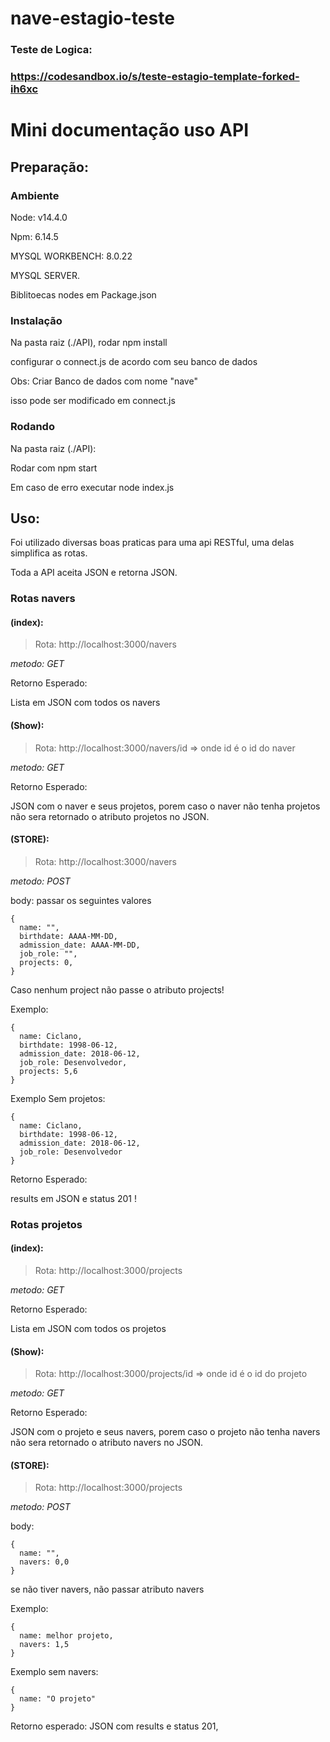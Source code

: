 # nave-estagio-teste
### Teste de Logica:
### https://codesandbox.io/s/teste-estagio-template-forked-ih6xc

# Mini documentação uso API

## Preparação:

### Ambiente

Node: v14.4.0

Npm: 6.14.5

MYSQL WORKBENCH: 8.0.22

MYSQL SERVER.

Biblitoecas nodes em Package.json


### Instalação



Na pasta raiz (./API), rodar npm install

configurar o connect.js de acordo com seu banco de dados


Obs: Criar Banco de dados com nome "nave"

isso pode ser modificado em connect.js

### Rodando
Na pasta raiz (./API):

Rodar com npm start 

Em caso de erro executar node index.js

## Uso:

Foi utilizado diversas boas praticas para uma api RESTful, 
uma delas simplifica as rotas.

Toda a API aceita JSON e retorna JSON.

### Rotas navers
#### (index):
> Rota: http://localhost:3000/navers
> 
*metodo: GET*

Retorno Esperado:

Lista em JSON com todos os navers

#### (Show):
> Rota: http://localhost:3000/navers/id => onde id é o id do naver
> 
*metodo: GET*

Retorno Esperado:

JSON com o naver e seus projetos, porem caso o naver não tenha projetos não sera retornado o atributo projetos no JSON.


#### (STORE):
> Rota: http://localhost:3000/navers
> 
*metodo: POST*

body: 
passar os seguintes valores 
```
{ 
  name: "",
  birthdate: AAAA-MM-DD,
  admission_date: AAAA-MM-DD,
  job_role: "",
  projects: 0,
}
```
Caso nenhum project não passe o atributo projects!

Exemplo:
```
{ 
  name: Ciclano,
  birthdate: 1998-06-12,
  admission_date: 2018-06-12,
  job_role: Desenvolvedor,
  projects: 5,6
}
```
Exemplo Sem projetos:
```
{ 
  name: Ciclano,
  birthdate: 1998-06-12,
  admission_date: 2018-06-12,
  job_role: Desenvolvedor
}
```


Retorno Esperado:

results em JSON e status 201 !


### Rotas projetos

#### (index):
> Rota: http://localhost:3000/projects
> 
*metodo: GET*

Retorno Esperado:

Lista em JSON com todos os projetos

#### (Show):

> Rota: http://localhost:3000/projects/id => onde id é o id do projeto

*metodo: GET*

Retorno Esperado:

JSON com o projeto e seus navers, porem caso o projeto não tenha navers não sera retornado o atributo navers no JSON.


#### (STORE):

> Rota: http://localhost:3000/projects

*metodo: POST*

 body: 
```
{ 
  name: "",
  navers: 0,0
}
```
se não tiver navers, não passar atributo navers

Exemplo: 
```
{ 
  name: melhor projeto,
  navers: 1,5
}
```
Exemplo sem navers:
```
{ 
  name: "O projeto"
}
```
Retorno esperado:
JSON com results e status 201,
